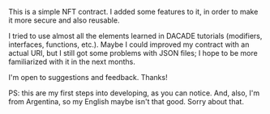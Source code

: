This is a simple NFT contract. I added some features to it, in order to make it more secure and
also reusable. 

I tried to use almost all the elements learned in DACADE tutorials (modifiers, interfaces, functions, etc.).
Maybe I could improved my contract with an actual URI, but I still got some problems with JSON files; I hope
to be more familiarized with it in the next months.

I'm open to suggestions and feedback. Thanks!

PS: this are my first steps into developing, as you can notice. And, also, I'm from Argentina, so my English
maybe isn't that good. Sorry about that.

